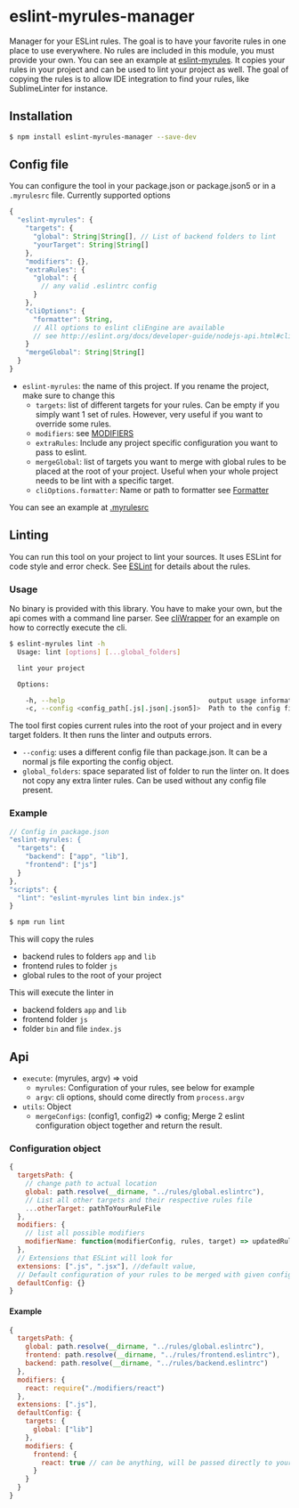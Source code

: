 # eslint-myrules-manager
Manager for your ESLint rules. The goal is to have your favorite rules in one place to use everywhere.
No rules are included in this module, you must provide your own. You can see an example at [eslint-myrules](https://github.com/Cellule/eslint-myrules).
It copies your rules in your project and can be used to lint your project as well.
The goal of copying the rules is to allow IDE integration to find your rules, like SublimeLinter for instance.

## Installation

```bash
$ npm install eslint-myrules-manager --save-dev
```

## Config file
You can configure the tool in your package.json or package.json5 or in a `.myrulesrc` file.
Currently supported options

```js
{
  "eslint-myrules": {
    "targets": {
      "global": String|String[], // List of backend folders to lint
      "yourTarget": String|String[]
    },
    "modifiers": {},
    "extraRules": {
      "global": {
        // any valid .eslintrc config
      }
    },
    "cliOptions": {
      "formatter": String,
      // All options to eslint cliEngine are available
      // see http://eslint.org/docs/developer-guide/nodejs-api.html#cliengine
    }
    "mergeGlobal": String|String[]
  }
}
```
- `eslint-myrules`: the name of this project. If you rename the project, make sure to change this
  - `targets`: list of different targets for your rules. Can be empty if you simply want 1 set of rules. However, very useful if you want to override some rules.
  - `modifiers`: see [MODIFIERS](lib/modifiers/MODIFIERS.md)
  - `extraRules`: Include any project specific configuration you want to pass to eslint.
  - `mergeGlobal`: list of targets you want to merge with global rules to be placed at the root of your project. Useful when your whole project needs to be lint with a specific target.
  - `cliOptions.formatter`: Name or path to formatter see [Formatter](http://eslint.org/docs/developer-guide/nodejs-api.html#getformatter)

You can see an example at [.myrulesrc](.myrulesrc)


## Linting
You can run this tool on your project to lint your sources. It uses ESLint for code style and error check. See [ESLint](http://eslint.org/docs/rules/) for details about the rules.

### Usage
No binary is provided with this library. You have to make your own, but the api comes with a command line parser.
See [cliWrapper](https://github.com/Cellule/eslint-myrules/blob/master/cliWrapper) for an example on how to correctly execute the cli.

```bash
$ eslint-myrules lint -h
  Usage: lint [options] [...global_folders]

  lint your project

  Options:

    -h, --help                                    output usage information
    -c, --config <config_path[.js|.json|.json5]>  Path to the config file
```
The tool first copies current rules into the root of your project and in every target folders.
It then runs the linter and outputs errors.

- `--config`: uses a different config file than package.json. It can be a normal js file exporting the config object.
- `global_folders`: space separated list of folder to run the linter on. It does not copy any extra linter rules. Can be used without any config file present.

### Example

```js
// Config in package.json
"eslint-myrules: {
  "targets": {
    "backend": ["app", "lib"],
    "frontend": ["js"]
  }
},
"scripts": {
  "lint": "eslint-myrules lint bin index.js"
}
```
```bash
$ npm run lint
```
This will copy the rules
- backend rules to folders `app` and `lib`
- frontend rules to folder `js`
- global rules to the root of your project

This will execute the linter in
- backend folders `app` and `lib`
- frontend folder `js`
- folder `bin` and file `index.js`

## Api

- `execute`: (myrules, argv) => void
  - `myrules`: Configuration of your rules, see below for example
  - `argv`: cli options, should come directly from `process.argv`
- `utils`: Object
  - `mergeConfigs`: (config1, config2) => config; Merge 2 eslint configuration object together and return the result.


### Configuration object
```js
{
  targetsPath: {
    // change path to actual location
    global: path.resolve(__dirname, "../rules/global.eslintrc"),
    // List all other targets and their respective rules file
    ...otherTarget: pathToYourRuleFile
  },
  modifiers: {
    // list all possible modifiers
    modifierName: function(modifierConfig, rules, target) => updatedRules
  },
  // Extensions that ESLint will look for
  extensions: [".js", ".jsx"], //default value,
  // Default configuration of your rules to be merged with given config
  defaultConfig: {}
}
```

#### Example

```js
{
  targetsPath: {
    global: path.resolve(__dirname, "../rules/global.eslintrc"),
    frontend: path.resolve(__dirname, "../rules/frontend.eslintrc"),
    backend: path.resolve(__dirname, "../rules/backend.eslintrc")
  },
  modifiers: {
    react: require("./modifiers/react")
  },
  extensions: [".js"],
  defaultConfig: {
    targets: {
      global: ["lib"]
    },
    modifiers: {
      frontend: {
        react: true // can be anything, will be passed directly to your function
      }
    }
  }
}
```

